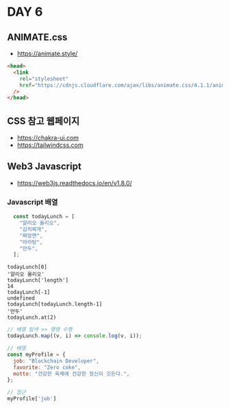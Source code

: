 # DAY 6

## ANIMATE.css

- https://animate.style/

```html
<head>
  <link
    rel="stylesheet"
    href="https://cdnjs.cloudflare.com/ajax/libs/animate.css/4.1.1/animate.min.css"
  />
</head>
```





## CSS 참고 웹페이지

- https://chakra-ui.com
- https://tailwindcss.com



## Web3 Javascript

- https://web3js.readthedocs.io/en/v1.8.0/



### Javascript 배열

```javascript
  const todayLunch = [
    "알리오 올리오",
    "김치찌개",
    "짜장면",
    "마라탕",
    "만두",
  ];
```

```
todayLunch[0]
'알리오 올리오'
todayLunch['length']
14
todayLunch[-1]
undefined
todayLunch[todayLunch.length-1]
'만두'
todayLunch.at(2)
```

```javascript
// 배열 탐색 >> 명령 수행
todayLunch.map((v, i) => console.log(v, i));
```

```javascript
// 배열
const myProfile = {
  job: "Blockchain Developer",
  favorite: "Zero coke",
  motto: "건강한 육체에 건강한 정신이 깃든다.",
};

// 접근
myProfile['job']
```


